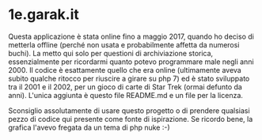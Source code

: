 1e.garak.it
===========

Questa applicazione è stata online fino a maggio 2017, quando ho deciso di metterla
offline (perché non usata e probabilmente affetta da numerosi buchi). La metto qui
solo per questioni di archiviazione storica, essenzialmente per ricordarmi
quanto potevo programmare male negli anni 2000. Il codice è esattamente quello che
era online (ultimamente aveva subito qualche ritocco per riuscire a girare su php 7)
ed è stato sviluppato tra il 2001 e il 2002, per un gioco di carte di Star Trek
(ormai defunto da anni).
L'unica aggiunta è questo file README.md e un file per la licenza.

Sconsiglio assolutamente di usare questo progetto o di prendere qualsiasi pezzo
di codice qui presente come fonte di ispirazione.
Se ricordo bene, la grafica l'avevo fregata da un tema di php nuke :-)
